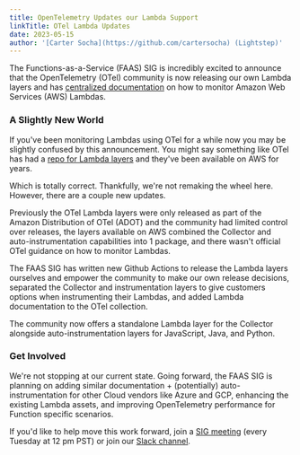 ```yaml
---
title: OpenTelemetry Updates our Lambda Support
linkTitle: OTel Lambda Updates
date: 2023-05-15
author: '[Carter Socha](https://github.com/cartersocha) (Lightstep)'
---
```


The Functions-as-a-Service (FAAS) SIG is incredibly excited to announce that the
OpenTelemetry (OTel) community is now releasing our own Lambda layers and has
[centralized documentation](https://opentelemetry.io/docs/faas/) on how to
monitor Amazon Web Services (AWS) Lambdas.

### A Slightly New World

If you've been monitoring Lambdas using OTel for a while now you may be slightly
confused by this announcement. You might say something like OTel has had a [repo
for Lambda layers](https://github.com/open-telemetry/opentelemetry-lambda) and
they've been available on AWS for years.

Which is totally correct. Thankfully, we're not remaking the wheel here.
However, there are a couple new updates.

Previously the OTel Lambda layers were only released as part of the Amazon
Distribution of OTel (ADOT) and the community had limited control over releases,
the layers available on AWS combined the Collector and auto-instrumentation
capabilities into 1 package, and there wasn't official OTel guidance on how to
monitor Lambdas.

The FAAS SIG has written new Github Actions to release the Lambda layers
ourselves and empower the community to make our own release decisions, separated
the Collector and instrumentation layers to give customers options when
instrumenting their Lambdas, and added Lambda documentation to the OTel
collection.

The community now offers a standalone Lambda layer for the Collector alongside
auto-instrumentation layers for JavaScript, Java, and Python.

### Get Involved

We're not stopping at our current state. Going forward, the FAAS SIG is planning
on adding similar documentation + (potentially) auto-instrumentation for other
Cloud vendors like Azure and GCP, enhancing the existing Lambda assets, and
improving OpenTelemetry performance for Function specific scenarios.

If you'd like to help move this work forward, join a [SIG
meeting](https://github.com/open-telemetry/community#implementation-sigs) (every
Tuesday at 12 pm PST) or join our [Slack
channel](https://cloud-native.slack.com/archives/C04HVBETC9Z).
